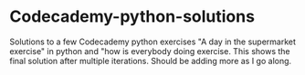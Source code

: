# Codecademy-python-solutions
Solutions to a few Codecademy python exercises "A day in the supermarket exercise" in python and "how is everybody doing exercise. This shows the final solution after multiple iterations.
Should be adding more as I go along. 
